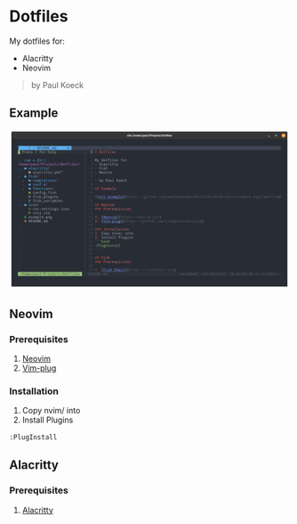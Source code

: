 # Dotfiles

My dotfiles for:
- Alacritty
- Neovim

> by Paul Koeck

## Example

![alt example](https://github.com/paulkoeckdev/DotFiles/blob/main/example.png?raw=true)

## Neovim
### Prerequisites

1. [Neovim](https://neovim.io/)
2. [Vim-plug](https://github.com/junegunn/vim-plug)

### Installation
1. Copy nvim/ into 
2. Install Plugins
```bash
:PlugInstall
```
## Alacritty
### Prerequisites

1. [Alacritty](https://github.com/alacritty/alacritty)
